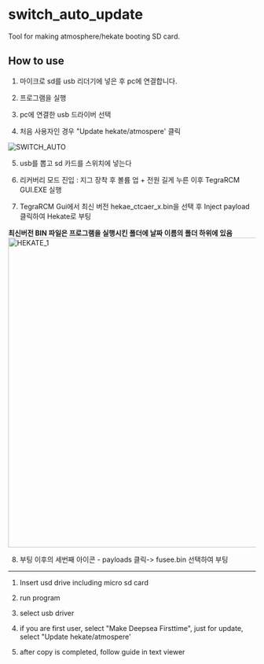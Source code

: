 # switch_auto_update

Tool for making atmosphere/hekate booting SD card.

## How to use

1. 마이크로 sd를 usb 리더기에 넣은 후 pc에 연결합니다.

2. 프로그램을 실행

3. pc에 연결한 usb 드라이버 선택

4. 처음 사용자인 경우 "Update hekate/atmospere' 클릭

![SWITCH_AUTO](https://user-images.githubusercontent.com/52480056/207198477-1716eb6e-f5d7-4ec1-a243-81ebd41d34b8.gif)

5. usb를 뽑고 sd 카드를 스위치에 넣는다

6. 리커버리 모드 진입 : 지그 장착 후 볼륨 업 + 전원 길게 누른 이후 TegraRCM GUI.EXE 실행 

7. TegraRCM Gui에서 최신 버전 hekae_ctcaer_x.bin을 선택 후 Inject payload 클릭하여 Hekate로 부팅

**최신버전 BIN 파일은 프로그램을 실행시킨 폴더에 날짜 이름의 폴더 하위에 있음**
<img width="630" alt="HEKATE_1" src="https://user-images.githubusercontent.com/52480056/207199026-02603355-590f-4ade-b913-27a312413cbc.PNG">


8. 부팅 이후의 세번째 아이콘 - payloads 클릭-> fusee.bin 선택하여 부팅

---------------------------------------------------------------------------------


1. Insert usd drive including micro sd card

2. run program

3. select usb driver

4. if you are first user, select "Make Deepsea Firsttime", just for update, select "Update hekate/atmospere'

5. after copy is completed, follow guide in text viewer

